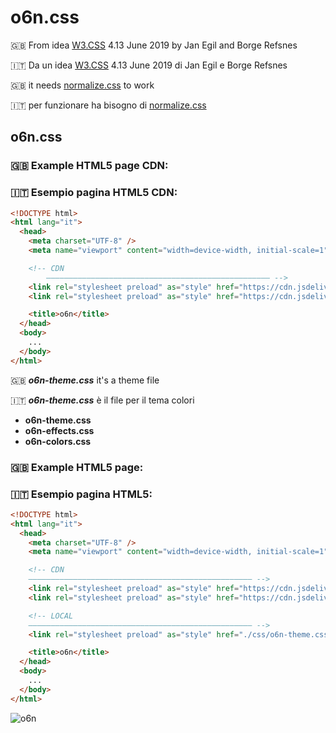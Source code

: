 # o6n.css
:uk: From idea [W3.CSS](https://www.w3schools.com/W3CSS/default.asp) 4.13 June 2019 by Jan Egil and Borge Refsnes

:it: Da un idea [W3.CSS](https://www.w3schools.com/W3CSS/default.asp) 4.13 June 2019 di Jan Egil e Borge Refsnes

:uk: it needs [normalize.css](https://necolas.github.io/normalize.css/) to work

:it: per funzionare ha bisogno di [normalize.css](https://necolas.github.io/normalize.css/)

## o6n.css

### :uk: Example HTML5 page CDN:

### :it: Esempio pagina HTML5 CDN:

```html
<!DOCTYPE html>
<html lang="it">
  <head>
    <meta charset="UTF-8" />
    <meta name="viewport" content="width=device-width, initial-scale=1" />

    <!-- CDN
     	–––––––––––––––––––––––––––––––––––––––––––––––––– -->
    <link rel="stylesheet preload" as="style" href="https://cdn.jsdelivr.net/npm/normalize.css@8.0.1/normalize.min.css" />
    <link rel="stylesheet preload" as="style" href="https://cdn.jsdelivr.net/gh/o6n/o6n.css/o6n.min.css" />

    <title>o6n</title>
  </head>
  <body>
    ...
  </body>
</html>
```

:uk: ***o6n-theme.css*** it's a theme file

:it: ***o6n-theme.css*** è il file per il tema colori

- **o6n-theme.css**
- **o6n-effects.css**
- **o6n-colors.css**

### :uk: Example HTML5 page:

### :it: Esempio pagina HTML5:

```html
<!DOCTYPE html>
<html lang="it">
  <head>
    <meta charset="UTF-8" />
    <meta name="viewport" content="width=device-width, initial-scale=1" />

    <!-- CDN
   	–––––––––––––––––––––––––––––––––––––––––––––––––– -->
    <link rel="stylesheet preload" as="style" href="https://cdn.jsdelivr.net/npm/normalize.css@8.0.1/normalize.min.css" />
    <link rel="stylesheet preload" as="style" href="https://cdn.jsdelivr.net/gh/o6n/o6n.css/o6n.min.css" />

    <!-- LOCAL
   	–––––––––––––––––––––––––––––––––––––––––––––––––– -->
    <link rel="stylesheet preload" as="style" href="./css/o6n-theme.css" />

    <title>o6n</title>
  </head>
  <body>
    ...
  </body>
</html>
```



![o6n](https://user-images.githubusercontent.com/16142494/93027973-f47d8d80-f610-11ea-9730-f5ea4b033fc8.png)
